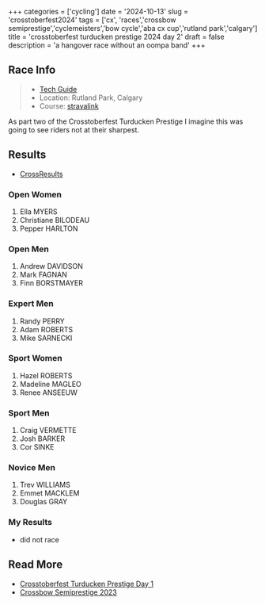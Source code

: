 +++
categories = ['cycling']
date = '2024-10-13'
slug = 'crosstoberfest2024'
tags = ['cx', 'races','crossbow semiprestige','cyclemeisters','bow cycle','aba cx cup','rutland park','calgary']
title = 'crosstoberfest turducken prestige 2024 day 2'
draft = false
description = 'a hangover race without an oompa band'
+++

## Race Info

> * [Tech Guide](https://docs.google.com/document/d/1fn1lTNa-F_qtriTRZjFSrB7gfn2Q99jHeCfgeCX5D5o/edit)
> * Location: Rutland Park, Calgary
> * Course: [stravalink](http://www.strava.com/segments/35834847)

As part two of the Crosstoberfest Turducken Prestige I imagine this was going to see riders not at their sharpest.

## Results

* [CrossResults](https://www.crossresults.com/race/12118)

### Open Women

1. Ella MYERS
2. Christiane BILODEAU
3. Pepper HARLTON
### Open Men

1. Andrew DAVIDSON
2. Mark FAGNAN
3. Finn BORSTMAYER
### Expert Men

1. Randy PERRY
2. Adam ROBERTS
3. Mike SARNECKI
### Sport Women

1. Hazel ROBERTS
2. Madeline MAGLEO
3. Renee ANSEEUW

### Sport Men

1. Craig VERMETTE
2. Josh BARKER
3. Cor SINKE
### Novice Men

1. Trev WILLIAMS
2. Emmet MACKLEM
3. Douglas GRAY

### My Results

* did not race

## Read More

* [Crosstoberfest Turducken Prestige Day 1](../turducken2024/)
* [Crossbow Semiprestige 2023](../crossbow2023/)